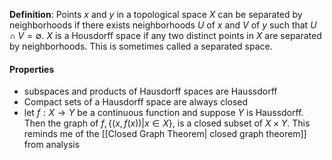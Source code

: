 __Definition__: Points $x$ and $y$ in a topological space $X$ can be separated by neighborhoods if there exists neighborhoods $U$ of $x$ and $V$ of $y$ such that $U\cap V=\emptyset$. $X$ is a Housdorff space if any two distinct points in $X$ are separated by neighborhoods. This is sometimes called a separated space.

#### Properties
- subspaces and products of Hausdorff spaces are Haussdorff
- Compact sets of a Hausdorff space are always closed
- let $f:X\rightarrow Y$ be a continuous function and suppose $Y$ is Haussdorff. Then the graph of $f, \{(x,f(x))|x\in X\}$, is a closed subset of $X \times Y$. This reminds me of the [[Closed Graph Theorem| closed graph theorem]] from analysis